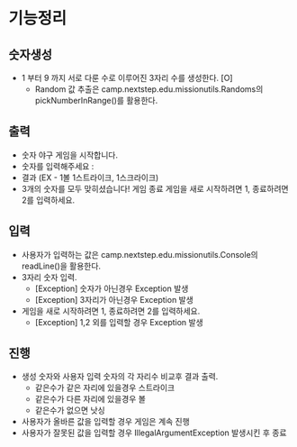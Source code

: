 # 기능정리

## 숫자생성
- 1 부터 9 까지 서로 다룬 수로 이루어진 3자리 수를 생성한다. [O]
  -  Random 값 추출은 camp.nextstep.edu.missionutils.Randoms의 pickNumberInRange()를 활용한다.


## 출력

- 숫자 야구 게임을 시작합니다.
- 숫자를 입력해주세요 :
- 결과 (EX - 1볼 1스트라이크, 1스크라이크)
- 3개의 숫자를 모두 맞히셨습니다! 게임 종료
  게임을 새로 시작하려면 1, 종료하려면 2를 입력하세요.

## 입력
-  사용자가 입력하는 값은 camp.nextstep.edu.missionutils.Console의 readLine()을 활용한다.
- 3자리 숫자 입력.
  - [Exception] 숫자가 아닌경우 Exception 발생
  - [Exception] 3자리가 아닌경우 Exception 발생
- 게임을 새로 시작하려면 1, 종료하려면 2를 입력하세요.
  - [Exception] 1,2 외를 입력할 경우 Exception 발생

## 진행
- 생성 숫자와 사용자 입력 숫자의 각 자리수 비교후 결과 출력.
  - 같은수가 같은 자리에 있을경우 스트라이크
  - 같은수가 다른 자리에 있을경우 볼
  - 같은수가 없으면 낫싱
- 사용자가 올바른 값을 입력할 경우 게임은 계속 진행
- 사용자가 잘못된 값을 입력할 경우 IllegalArgumentException 발생시킨 후 종료